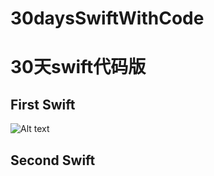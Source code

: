 # 30daysSwiftWithCode

#  30天swift代码版

## First Swift

![Alt text](https://github.com/fengzhihao123/30daysSwiftWithCode/blob/master/FirstSwift/FirstSwift.gif)

## Second Swift
